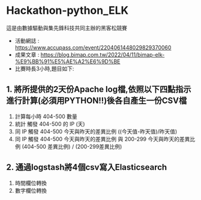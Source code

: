 # Hackathon-python_ELK

這是由數據驅動與集先鋒科技共同主辦的黑客松競賽
- 活動網誌 : https://www.accupass.com/event/2204061448029829370060
- 成果文章 : https://blog.bimap.com.tw/2022/04/11/bimap-elk-%E9%BB%91%E5%AE%A2%E6%9D%BE
- 比賽時長3小時,題目如下:

## 1. 將所提供的2天份Apache log檔,依照以下四點指示進行計算(必須用PYTHON!!)後各自產生一份CSV檔
1. 計算每小時 404-500 數量
2. 統計 觸發 404-500 的 IP  (天) 
3. 同 IP 觸發 404-500 今天與昨天的差異比例  ((今天值-昨天值)/昨天值)
4. 同 IP 觸發 404-500 今天與昨天的差異比例  與 200-299 今天與昨天的差異比例 (404-500 差異比例) / (200-299差異比例) 

## 2. 通過logstash將4個csv寫入Elasticsearch
1. 時間欄位轉換
2. 數字欄位轉換
